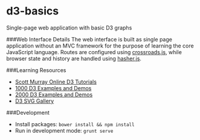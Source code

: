 d3-basics
=========
Single-page web application with basic D3 graphs

###Web Interface Details
The web interface is built as single page application without an MVC framework
for the purpose of learning the core JavaScript language. Routes are configured using
[crossroads.js](https://millermedeiros.github.io/crossroads.js/), while browser
state and history are handled using [hasher.js](https://github.com/millermedeiros/hasher/).

###Learning Resources
* [Scott Murray Online D3 Tutorials](http://alignedleft.com/tutorials/d3)
* [1000 D3 Examples and Demos](http://techslides.com/over-1000-d3-js-examples-and-demos/)
* [2000 D3 Examples and Demos](http://techslides.com/over-2000-d3-js-examples-and-demos/)
* [D3 SVG  Gallery](http://bl.ocks.org/mbostock)

###Development
* Install packages: `bower install && npm install`
* Run in development mode: `grunt serve`
